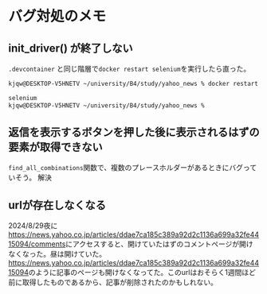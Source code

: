 # バグ対処のメモ

## init_driver() が終了しない

`.devcontainer` と同じ階層で`docker restart selenium`を実行したら直った。

```sh
kjqw@DESKTOP-V5HNETV ~/university/B4/study/yahoo_news % docker restart selenium

selenium
kjqw@DESKTOP-V5HNETV ~/university/B4/study/yahoo_news %
```

## 返信を表示するボタンを押した後に表示されるはずの要素が取得できない

`find_all_combinations`関数で、複数のプレースホルダーがあるときにバグっていそう。
解決

## urlが存在しなくなる

2024/8/29夜に<https://news.yahoo.co.jp/articles/ddae7ca185c389a92d2c1136a699a32fe4415094/comments>にアクセスすると、開けていたはずのコメントページが開けなくなった。昼は開けていた。<https://news.yahoo.co.jp/articles/ddae7ca185c389a92d2c1136a699a32fe4415094>のように記事のページも開けなくなってた。このurlはおそらく1週間ほど前に取得したものであるから、記事が削除されたのかもしれない。
